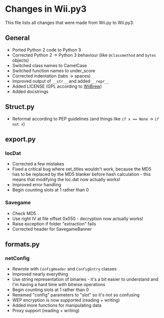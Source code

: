 Changes in Wii.py3
==================
This file lists all changes that were made from Wii.py to Wii.py3.

## General
* Ported Python 2 code to Python 3
* Corrected Python 2 -> Python 3 behaviour (like `@classmethod` and `bytes` objects)
* Switched class names to CamelCase
* Switched function names to under_score
* Corrected indentation (tabs -> spaces)
* Improved output of `__str__` and added `__repr__`
* Added LICENSE (GPL according to [WiiBrew](http://wiibrew.org/wiki/Wii.py))
* Added docstrings

## Struct.py
* Reformat according to PEP guidelines (and things like `if x == None` -> `if not x`)

## export.py
### locDat
* Corrected a few mistakes
* Fixed a critical bug where set_titles wouldn't work, because the MD5 has to be replaced by the MD5 blanker before hash calculation - this means that modifying the loc.dat now actually works!
* Improved error handling
* Begin counting slots at 1 rather than 0

### Savegame
* Check MD5
* Use right IV at file offset 0x050 - decryption now actually works!
* Raise exception if folder "extraction" fails
* Corrected header for SavegameBanner

## formats.py
### netConfig
* Rewrote with `ConfigHeader` and `ConfigEntry` classes
* Improved nearly everything
* Use string representation of binaries - it's a bit easier to understand and I'm having a hard time with bitwise operations
* Begin counting slots at 1 rather than 0
* Renamed "config" parameters to "slot" so it's not so confusing
* WEP encryption is now supported (reading + writing)
* Added more functions for manipulating data
* Proxy support (reading + writing)
